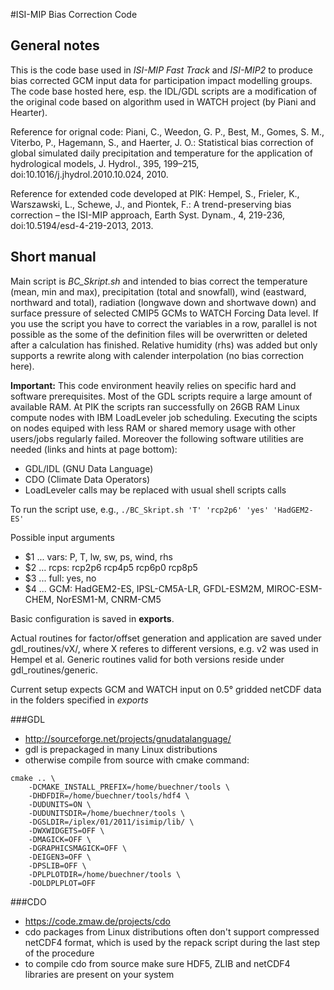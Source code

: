 #ISI-MIP Bias Correction Code

## General notes
This is the code base used in *ISI-MIP Fast Track* and *ISI-MIP2* to produce bias corrected GCM input data for participation impact modelling groups. The code base hosted here, esp. the IDL/GDL scripts are a modification of the original code based on algorithm used in WATCH project (by Piani and Hearter).

Reference for orignal code:
Piani, C., Weedon, G. P., Best, M., Gomes, S. M., Viterbo, P., Hagemann, S., and Haerter, J. O.: Statistical bias correction of global simulated daily precipitation and temperature for the application of hydrological models, J. Hydrol., 395, 199–215, doi:10.1016/j.jhydrol.2010.10.024, 2010.

Reference for extended code developed at PIK:
Hempel, S., Frieler, K., Warszawski, L., Schewe, J., and Piontek, F.: A trend-preserving bias correction – the ISI-MIP approach, Earth Syst. Dynam., 4, 219-236, doi:10.5194/esd-4-219-2013, 2013.

## Short manual
Main script is *BC_Skript.sh* and intended to bias correct the temperature (mean, min and max), precipitation (total and snowfall), wind (eastward, northward and total), radiation (longwave down and shortwave down) and surface pressure of selected CMIP5 GCMs to WATCH Forcing Data level. If you use the script you have to correct the variables in a row, parallel is not possible as the some of the definition files will be overwritten or deleted after a calculation has finished. Relative humidity (rhs) was added but only supports a rewrite along with calender interpolation (no bias correction here).

**Important:** This code environment heavily relies on specific hard and software prerequisites. Most of the GDL scripts require a large amount of available RAM. At PIK the scripts ran successfully on 26GB RAM Linux compute nodes with IBM LoadLeveler job scheduling. Executing the scipts on nodes equiped with less RAM or shared memory usage with other users/jobs regularly failed. Moreover the following software utilities are needed (links and hints at page bottom):

- GDL/IDL (GNU Data Language)
- CDO (Climate Data Operators)
- LoadLeveler calls may be replaced with usual shell scripts calls

To run the script use, e.g., `./BC_Skript.sh 'T' 'rcp2p6' 'yes' 'HadGEM2-ES'`

Possible input arguments
- $1 ... vars: P, T, lw, sw, ps, wind, rhs
- $2 ... rcps: rcp2p6 rcp4p5 rcp6p0 rcp8p5
- $3 ... full: yes, no
- $4 ... GCM: HadGEM2-ES, IPSL-CM5A-LR, GFDL-ESM2M, MIROC-ESM-CHEM, NorESM1-M, CNRM-CM5

Basic configuration is saved in **exports**.

Actual routines for factor/offset generation and application are saved under gdl_routines/vX/, where X referes to different versions, e.g. v2 was used in Hempel et al. Generic routines valid for both versions reside under gdl_routines/generic.

Current setup expects GCM and WATCH input on 0.5° gridded netCDF data in the folders specified in *exports*

###GDL
- http://sourceforge.net/projects/gnudatalanguage/
- gdl is prepackaged in many Linux distributions
- otherwise compile from source with cmake command:
```
cmake .. \
    -DCMAKE_INSTALL_PREFIX=/home/buechner/tools \
    -DHDFDIR=/home/buechner/tools/hdf4 \
    -DUDUNITS=ON \
    -DUDUNITSDIR=/home/buechner/tools \
    -DGSLDIR=/iplex/01/2011/isimip/lib/ \
    -DWXWIDGETS=OFF \
    -DMAGICK=OFF \
    -DGRAPHICSMAGICK=OFF \
    -DEIGEN3=OFF \
    -DPSLIB=OFF \
    -DPLPLOTDIR=/home/buechner/tools \
    -DOLDPLPLOT=OFF
```
###CDO
- https://code.zmaw.de/projects/cdo
- cdo packages from Linux distributions often don't support compressed netCDF4 format, which is used by the repack script during the last step of the procedure
- to compile cdo from source make sure HDF5, ZLIB and netCDF4 libraries are present on your system
